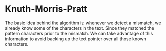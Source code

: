 # Knuth-Morris-Pratt

The basic idea behind the algorithm is:
whenever we detect a mismatch, we already know some of the characters in the text.
Since they matched the pattern characters prior to the mismatch.
We can take advantage of this information to avoid backing up the text pointer over
all those known characters.

